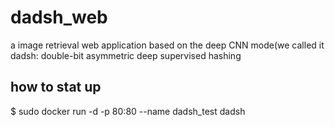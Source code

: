 # dadsh_web
a image retrieval web application based on the deep CNN mode(we called it dadsh: double-bit asymmetric deep supervised hashing 

## how to stat up
$ sudo docker run -d -p 80:80 --name dadsh_test dadsh
